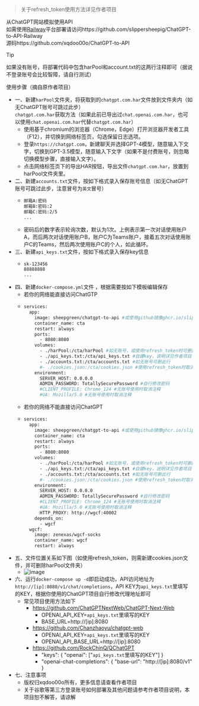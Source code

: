 > 关于refresh_token使用方法详见作者项目

从ChatGPT网站模拟使用API  
如需使用[Railway](https://railway.app)平台部署请访问https://github.com/slippersheepig/ChatGPT-to-API-Railway  
源码https://github.com/xqdoo00o/ChatGPT-to-API
> [!TIP]
> 如果没有账号，将部署代码中包含harPool和account.txt的这两行注释即可（据说不登录账号会比较智障，请自行测试）

使用步骤（摘自原作者项目）
- 一、新建`harPool`文件夹，将获取到的`chatgpt.com.har`文件放到文件夹内（如无ChatGPT账号可跳过此步）  
`chatgpt.com.har`获取方法（如果此前已导出过`chat.openai.com.har`，也可以使用`chat.openai.com.har`代替`chatgpt.com.har`）
  + 使用基于chromium的浏览器（Chrome，Edge）打开浏览器开发者工具（F12），并切换到网络标签页，勾选保留日志选项。
  + 登录`https://chatgpt.com`，新建聊天并选择GPT-4模型，随意输入下文字，切换到GPT-3.5模型，随意输入下文字（如果不是付费账号，则忽略切换模型步骤，直接输入文字）。
  + 点击网络标签页下的导出HAR按钮，导出文件`chatgpt.com.har`，放置到harPool文件夹里。
- 二、新建`accounts.txt`文件，按如下格式录入保存账号信息（如无ChatGPT账号可跳过此步，注意冒号为`英文`冒号）
  + ```bash
    邮箱A:密码
    邮箱B:密码:2
    邮箱C:密码:2/5
    ...
    ```
  + 密码后的数字表示轮询次数，默认为1次。上例表示第一次对话使用账户A，而后两次对话使用账户B，账户C为Teams账户，接着五次对话使用账户C的Teams，然后两次使用账户C的个人，如此循环。
- 三、新建`api_keys.txt`文件，按如下格式录入保存key信息
  + ```bash
    sk-123456
    88888888
    ...
    ```
- 四、新建`docker-compose.yml`文件 ，根据需要按如下模板编辑保存
  + 若你的网络能直接访问ChatGTP
  + ```bash
    services:
      app:
        image: sheepgreen/chatgpt-to-api #或使用github镜像ghcr.io/slippersheepig/chatgpt-to-api
        container_name: cta
        restart: always
        ports:
          - 8080:8080
        volumes:
          - ./harPool:/cta/harPool #如无账号，或使用refresh_token时可删此行
          - ./api_keys.txt:/cta/api_keys.txt #自建key，说明详见作者项目
          - ./accounts.txt:/cta/accounts.txt #如无账号可删此行
          #- ./cookies.json:/cta/cookies.json #使用refresh_token时取消注释
        environment:
          SERVER_HOST: 0.0.0.0
          ADMIN_PASSWORD: TotallySecurePassword #自行修改密码
          #CLIENT_PROFILE: Chrome_124 #无账号使用时取消注释
          #UA: Mozilla/5.0 #无账号使用时取消注释
    ```
  + 若你的网络不能直接访问ChatGPT
  + ```bash
    services:
      app:
        image: sheepgreen/chatgpt-to-api #或使用github镜像ghcr.io/slippersheepig/chatgpt-to-api
        container_name: cta
        restart: always
        ports:
          - 8080:8080
        volumes:
          - ./harPool:/cta/harPool #如无账号，或使用refresh_token时可删此行
          - ./api_keys.txt:/cta/api_keys.txt #自建key，说明详见作者项目
          - ./accounts.txt:/cta/accounts.txt #如无账号可删此行
          #- ./cookies.json:/cta/cookies.json #使用refresh_token时取消注释
        environment:
          SERVER_HOST: 0.0.0.0
          ADMIN_PASSWORD: TotallySecurePassword #自行修改密码
          #CLIENT_PROFILE: Chrome_124 #无账号使用时取消注释
          #UA: Mozilla/5.0 #无账号使用时取消注释
          HTTP_PROXY: http://wgcf:40002
        depends_on:
          - wgcf
      wgcf:
        image: zenexas/wgcf-socks
        container_name: wgcf
        restart: always
    ```
- 五、文件位置关系如下图（如使用refresh_token，则需新建cookies.json文件，并可删除harPool文件夹）
  + ![image](https://github.com/slippersheepig/ChatGPT-to-API/assets/58287293/b1eda56d-5b43-410b-ac35-f9dd62ed748f)
- 六、运行`docker-compose up -d`即启动成功，API访问地址为`http://[ip]:8080/v1/chat/completions`，API KEY为`api_keys.txt`里填写的KEY，根据你使用的ChatGPT项目自行修改代理地址即可
  + 常见项目使用方法如下
    + https://github.com/ChatGPTNextWeb/ChatGPT-Next-Web
      + OPENAI_API_KEY=`api_keys.txt`里填写的KEY
      + BASE_URL=http://[ip]:8080
    + https://github.com/Chanzhaoyu/chatgpt-web
      + OPENAI_API_KEY=`api_keys.txt`里填写的KEY
      + OPENAI_API_BASE_URL=http://[ip]:8080
    + https://github.com/RockChinQ/QChatGPT
      + "keys": { "openai": ["`api_keys.txt`里填写的KEY"] }
      + "openai-chat-completions": { "base-url": "http://[ip]:8080/v1" }
- 七、注意事项
  + 版权归xqdoo00o所有，更多信息请查看作者项目
  + 关于谷歌等第三方登录账号如何部署及其他问题请参考作者项目说明，本项目恕不解答，请谅解

